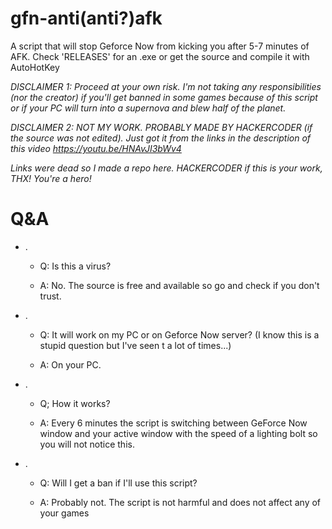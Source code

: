 # gfn-anti(anti?)afk
A script that will stop Geforce Now from kicking you after 5-7 minutes of AFK.
Check 'RELEASES' for an .exe or get the source and compile it with AutoHotKey

*DISCLAIMER 1: Proceed at your own risk. I'm not taking any responsibilities (nor the creator) if you'll get banned in some games because of this script or if your PC will turn into a supernova and blew half of the planet.*


*DISCLAIMER 2: NOT MY WORK. PROBABLY MADE BY HACKERCODER (if the source was not edited). Just got it from the links in the description of this video https://youtu.be/HNAvJI3bWv4*

*Links were dead so I made a repo here. HACKERCODER if this is your work, THX! You're a hero!*


# Q&A
- .
  - Q: Is this a virus?

  - A: No. The source is free and available so go and check if you don't trust.

- .
  - Q: It will work on my PC or on Geforce Now server? (I know this is a stupid question but I've seen t a lot of times...)

  - A: On your PC.

- .
  - Q; How it works?

  - A: Every 6 minutes the script is switching between GeForce Now window and your active window with the speed of a lighting bolt so you will not notice this.

- .
  - Q: Will I get a ban if I'll use this script?

  - A: Probably not. The script is not harmful and does not affect any of your games



